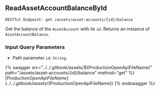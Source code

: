 
## ReadAssetAccountBalanceById
`RESTful Endpoint: get /assets/asset-accounts/{id}/balance`

Get the balance of the `AssetAccount` with its `id`. Returns an instance of `AssetAccountBalance`.



### Input Query Parameters
* Path parameter `id`: `String`.  
  


{% swagger src="../../.gitbook/assets/${ProductionOpenApiFileName}" path="/assets/asset-accounts/{id}/balance" method="get" %}
[${ProductionOpenApiFileName}](../../.gitbook/assets/${ProductionOpenApiFileName})
{% endswagger %}
